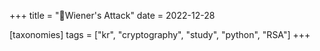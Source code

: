 +++
title = "🔐Wiener's Attack"
date = 2022-12-28

[taxonomies]
tags = ["kr", "cryptography", "study", "python", "RSA"]
+++

